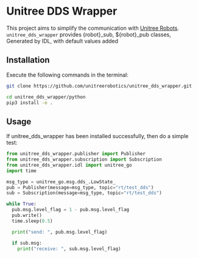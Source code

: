 # Unitree DDS Wrapper

This project aims to simplify the communication with [Unitree Robots](https://github.com/unitreerobotics). `unitree_dds_wrapper` provides {robot}_sub, ${robot}_pub classes, Generated by IDL, with default values added

## Installation
Execute the following commands in the terminal:
```bash
git clone https://github.com/unitreerobotics/unitree_dds_wrapper.git

cd unitree_dds_wrapper/python
pip3 install -e . 
```
## Usage
If unitree_dds_wrapper has been installed successfully, then do a simple test:
```python
from unitree_dds_wrapper.publisher import Publisher
from unitree_dds_wrapper.subscription import Subscription
from unitree_dds_wrapper.idl import unitree_go
import time

msg_type = unitree_go.msg.dds_.LowState_
pub = Publisher(message=msg_type, topic="rt/test_dds")
sub = Subscription(message=msg_type, topic="rt/test_dds")

while True:
  pub.msg.level_flag = 1 - pub.msg.level_flag
  pub.write()
  time.sleep(0.5)

  print("send: ", pub.msg.level_flag)

  if sub.msg:
    print("receive: ", sub.msg.level_flag)
```